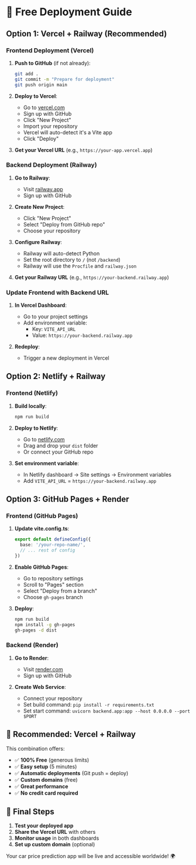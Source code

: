 # 🚀 Free Deployment Guide

## Option 1: Vercel + Railway (Recommended)

### Frontend Deployment (Vercel)

1. **Push to GitHub** (if not already):
   ```bash
   git add .
   git commit -m "Prepare for deployment"
   git push origin main
   ```

2. **Deploy to Vercel**:
   - Go to [vercel.com](https://vercel.com)
   - Sign up with GitHub
   - Click "New Project"
   - Import your repository
   - Vercel will auto-detect it's a Vite app
   - Click "Deploy"

3. **Get your Vercel URL** (e.g., `https://your-app.vercel.app`)

### Backend Deployment (Railway)

1. **Go to Railway**:
   - Visit [railway.app](https://railway.app)
   - Sign up with GitHub

2. **Create New Project**:
   - Click "New Project"
   - Select "Deploy from GitHub repo"
   - Choose your repository

3. **Configure Railway**:
   - Railway will auto-detect Python
   - Set the root directory to `/` (not `/backend`)
   - Railway will use the `Procfile` and `railway.json`

4. **Get your Railway URL** (e.g., `https://your-backend.railway.app`)

### Update Frontend with Backend URL

1. **In Vercel Dashboard**:
   - Go to your project settings
   - Add environment variable:
     - Key: `VITE_API_URL`
     - Value: `https://your-backend.railway.app`

2. **Redeploy**:
   - Trigger a new deployment in Vercel

## Option 2: Netlify + Railway

### Frontend (Netlify)

1. **Build locally**:
   ```bash
   npm run build
   ```

2. **Deploy to Netlify**:
   - Go to [netlify.com](https://netlify.com)
   - Drag and drop your `dist` folder
   - Or connect your GitHub repo

3. **Set environment variable**:
   - In Netlify dashboard → Site settings → Environment variables
   - Add `VITE_API_URL` = `https://your-backend.railway.app`

## Option 3: GitHub Pages + Render

### Frontend (GitHub Pages)

1. **Update vite.config.ts**:
   ```typescript
   export default defineConfig({
     base: '/your-repo-name/',
     // ... rest of config
   })
   ```

2. **Enable GitHub Pages**:
   - Go to repository settings
   - Scroll to "Pages" section
   - Select "Deploy from a branch"
   - Choose `gh-pages` branch

3. **Deploy**:
   ```bash
   npm run build
   npm install -g gh-pages
   gh-pages -d dist
   ```

### Backend (Render)

1. **Go to Render**:
   - Visit [render.com](https://render.com)
   - Sign up with GitHub

2. **Create Web Service**:
   - Connect your repository
   - Set build command: `pip install -r requirements.txt`
   - Set start command: `uvicorn backend.app:app --host 0.0.0.0 --port $PORT`

## 🎯 Recommended: Vercel + Railway

This combination offers:
- ✅ **100% Free** (generous limits)
- ✅ **Easy setup** (5 minutes)
- ✅ **Automatic deployments** (Git push = deploy)
- ✅ **Custom domains** (free)
- ✅ **Great performance**
- ✅ **No credit card required**

## 📝 Final Steps

1. **Test your deployed app**
2. **Share the Vercel URL** with others
3. **Monitor usage** in both dashboards
4. **Set up custom domain** (optional)

Your car price prediction app will be live and accessible worldwide! 🌍
